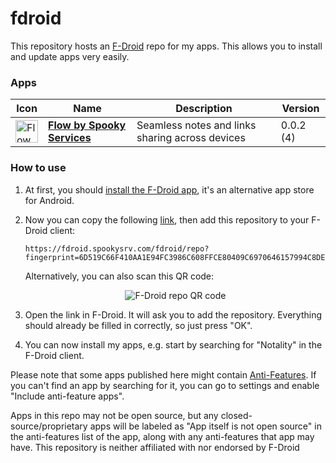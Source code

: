 # fdroid
This repository hosts an [F-Droid](https://f-droid.org/) repo for my apps. This allows you to install and update apps very easily.

### Apps

<!-- This table is auto-generated. Do not edit -->
| Icon | Name | Description | Version |
| --- | --- | --- | --- |
| <a href="https://github.com/SpookyServices/Flow"><img src="fdroid/repo/icons/" alt="Flow by Spooky Services icon" width="36px" height="36px"></a> | [**Flow by Spooky Services**](https://github.com/SpookyServices/Flow) | Seamless notes and links sharing across devices | 0.0.2 (4) |
<!-- end apps table -->

### How to use
1. At first, you should [install the F-Droid app](https://f-droid.org/), it's an alternative app store for Android.
2. Now you can copy the following [link](https://fdroid.spookysrv.com/fdroid/repo?fingerprint=6D519C66F410AA1E94FC3986C608FFCE80409C6970646157994C8DE8C1695EAA), then add this repository to your F-Droid client:

    ```
    https://fdroid.spookysrv.com/fdroid/repo?fingerprint=6D519C66F410AA1E94FC3986C608FFCE80409C6970646157994C8DE8C1695EAA
    ```

    Alternatively, you can also scan this QR code:

    <p align="center">
      <img src="https://fdroid.spookysrv.com/fdroid/repo/index.png" alt="F-Droid repo QR code"/>
    </p>

3. Open the link in F-Droid. It will ask you to add the repository. Everything should already be filled in correctly, so just press "OK".
4. You can now install my apps, e.g. start by searching for "Notality" in the F-Droid client.

Please note that some apps published here might contain [Anti-Features](https://f-droid.org/en/docs/Anti-Features/). If you can't find an app by searching for it, you can go to settings and enable "Include anti-feature apps".

Apps in this repo may not be open source, but any closed-source/proprietary apps will be labeled as "App itself is not open source" in the anti-features list of the app, along with any anti-features that app may have. 
This repository is neither affiliated with nor endorsed by F-Droid